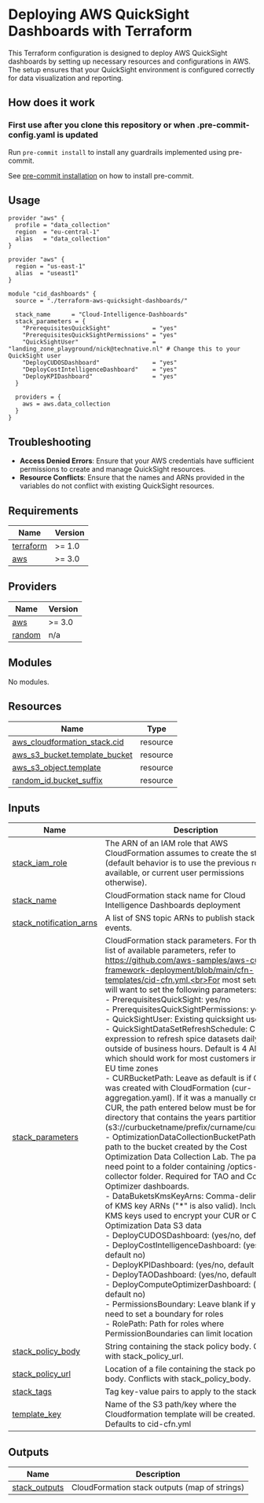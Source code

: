 # Deploying AWS QuickSight Dashboards with Terraform

This Terraform configuration is designed to deploy AWS QuickSight dashboards by setting up necessary resources and configurations in AWS. The setup ensures that your QuickSight environment is configured correctly for data visualization and reporting.

## How does it work

### First use after you clone this repository or when .pre-commit-config.yaml is updated

Run `pre-commit install` to install any guardrails implemented using pre-commit.

See [pre-commit installation](https://pre-commit.com/#install) on how to install pre-commit.

## Usage
```hcl
provider "aws" {
  profile = "data_collection"
  region  = "eu-central-1"
  alias   = "data_collection"
}

provider "aws" {
  region = "us-east-1"
  alias  = "useast1"
}

module "cid_dashboards" {
  source = "./terraform-aws-quicksight-dashboards/"

  stack_name      = "Cloud-Intelligence-Dashboards"
  stack_parameters = {
    "PrerequisitesQuickSight"            = "yes"
    "PrerequisitesQuickSightPermissions" = "yes"
    "QuickSightUser"                     = "landing_zone_playground/nick@technative.nl" # Change this to your QuickSight user
    "DeployCUDOSDashboard"               = "yes"
    "DeployCostIntelligenceDashboard"    = "yes"
    "DeployKPIDashboard"                 = "yes"
  }

  providers = {
    aws = aws.data_collection
  }
}
```
## Troubleshooting

- **Access Denied Errors**: Ensure that your AWS credentials have sufficient permissions to create and manage QuickSight resources.
- **Resource Conflicts**: Ensure that the names and ARNs provided in the variables do not conflict with existing QuickSight resources.

<!-- BEGIN_TF_DOCS -->
## Requirements

| Name | Version |
|------|---------|
| <a name="requirement_terraform"></a> [terraform](#requirement\_terraform) | >= 1.0 |
| <a name="requirement_aws"></a> [aws](#requirement\_aws) | >= 3.0 |

## Providers

| Name | Version |
|------|---------|
| <a name="provider_aws"></a> [aws](#provider\_aws) | >= 3.0 |
| <a name="provider_random"></a> [random](#provider\_random) | n/a |

## Modules

No modules.

## Resources

| Name | Type |
|------|------|
| [aws_cloudformation_stack.cid](https://registry.terraform.io/providers/hashicorp/aws/latest/docs/resources/cloudformation_stack) | resource |
| [aws_s3_bucket.template_bucket](https://registry.terraform.io/providers/hashicorp/aws/latest/docs/resources/s3_bucket) | resource |
| [aws_s3_object.template](https://registry.terraform.io/providers/hashicorp/aws/latest/docs/resources/s3_object) | resource |
| [random_id.bucket_suffix](https://registry.terraform.io/providers/hashicorp/random/latest/docs/resources/id) | resource |

## Inputs

| Name | Description | Type | Default | Required |
|------|-------------|------|---------|:--------:|
| <a name="input_stack_iam_role"></a> [stack\_iam\_role](#input\_stack\_iam\_role) | The ARN of an IAM role that AWS CloudFormation assumes to create the stack (default behavior is to use the previous role if available, or current user permissions otherwise). | `string` | `null` | no |
| <a name="input_stack_name"></a> [stack\_name](#input\_stack\_name) | CloudFormation stack name for Cloud Intelligence Dashboards deployment | `string` | n/a | yes |
| <a name="input_stack_notification_arns"></a> [stack\_notification\_arns](#input\_stack\_notification\_arns) | A list of SNS topic ARNs to publish stack related events. | `list(string)` | `[]` | no |
| <a name="input_stack_parameters"></a> [stack\_parameters](#input\_stack\_parameters) | CloudFormation stack parameters. For the full list of available parameters, refer to<br>https://github.com/aws-samples/aws-cudos-framework-deployment/blob/main/cfn-templates/cid-cfn.yml.<br>For most setups, you will want to set the following parameters:<br>  - PrerequisitesQuickSight: yes/no<br>  - PrerequisitesQuickSightPermissions: yes/no<br>  - QuickSightUser: Existing quicksight user<br>  - QuickSightDataSetRefreshSchedule: Cron expression to refresh spice datasets daily outside of business hours. Default is 4 AM UTC, which should work for most customers in US and EU time zones<br>  - CURBucketPath: Leave as default is if CUR was created with CloudFormation (cur-aggregation.yaml). If it was a manually created CUR, the path entered below must be for the directory that contains the years partition (s3://curbucketname/prefix/curname/curname/).<br>  - OptimizationDataCollectionBucketPath: The S3 path to the bucket created by the Cost Optimization Data Collection Lab. The path will need point to a folder containing /optics-data-collector folder. Required for TAO and Compute Optimizer dashboards.<br>  - DataBuketsKmsKeyArns: Comma-delimited list of KMS key ARNs ("*" is also valid). Include any KMS keys used to encrypt your CUR or Cost Optimization Data S3 data<br>  - DeployCUDOSDashboard: (yes/no, default no)<br>  - DeployCostIntelligenceDashboard: (yes/no, default no)<br>  - DeployKPIDashboard: (yes/no, default no)<br>  - DeployTAODashboard: (yes/no, default no)<br>  - DeployComputeOptimizerDashboard: (yes/no, default no)<br>  - PermissionsBoundary: Leave blank if you don't need to set a boundary for roles<br>  - RolePath: Path for roles where PermissionBoundaries can limit location | `map(string)` | n/a | yes |
| <a name="input_stack_policy_body"></a> [stack\_policy\_body](#input\_stack\_policy\_body) | String containing the stack policy body. Conflicts with stack\_policy\_url. | `string` | `null` | no |
| <a name="input_stack_policy_url"></a> [stack\_policy\_url](#input\_stack\_policy\_url) | Location of a file containing the stack policy body. Conflicts with stack\_policy\_body. | `string` | `null` | no |
| <a name="input_stack_tags"></a> [stack\_tags](#input\_stack\_tags) | Tag key-value pairs to apply to the stack | `map(string)` | `null` | no |
| <a name="input_template_key"></a> [template\_key](#input\_template\_key) | Name of the S3 path/key where the Cloudformation template will be created. Defaults to cid-cfn.yml | `string` | `"cid-cfn.yml"` | no |

## Outputs

| Name | Description |
|------|-------------|
| <a name="output_stack_outputs"></a> [stack\_outputs](#output\_stack\_outputs) | CloudFormation stack outputs (map of strings) |
<!-- END_TF_DOCS -->
